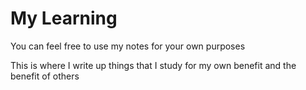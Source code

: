 # My Learning

You can feel free to use my notes for your own purposes

This is where I write up things that I study for my own benefit and the benefit of others